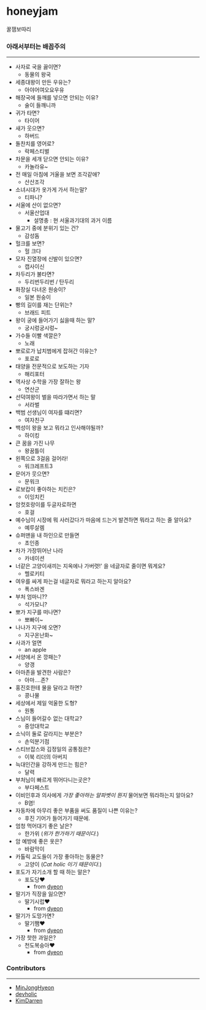 # honeyjam
꿀잼보따리

### 아래서부터는 배꼽주의
---
* 사자로 국을 끓이면? 
  * 동물의 왕국
* 세종대왕이 만든 우유는? 
  * 아야어여오요우유
* 해장국에 들깨를 넣으면 안되는 이유? 
  * 술이 들깨니까
* 귀가 타면? 
  * 타이어
* 새가 웃으면? 
  * 하버드
* 돌찬치를 영어로? 
  * 락페스티벌
* 차문을 세개 닫으면 안되는 이유? 
  * 카놀라유~
* 전 매일 아침에 거울을 보면 조각같애?
  * 산산조각
* 소녀시대가 옷가게 가서 하는말? 
  * 티파니?
* 서울에 산이 없으면? 
  * 서울산업대
    * 설명충 : 현 서울과기대의 과거 이름 
* 물고기 중에 분위기 있는 건? 
  * 감성돔
* 헐크를 보면? 
  * 헐 크다
* 모자 진열장에 신발이 있으면? 
  * 캡사이신
* 차두리가 불타면? 
  * 두리번두리번 / 탄두리
* 화장실 다녀온 원숭이? 
  * 일본 원숭이
* 빵의 길이를 재는 단위는? 
  * 브래드 피트
* 왕이 궁에 들어가기 싫을때 하는 말? 
  * 궁시렁궁시렁~
* 가수들 이빨 색깔은? 
  * 노래
* 뽀로로가 납치범에게 잡혀간 이유는? 
  * 포로로
* 태양을 전문적으로 보도하는 기자
  * 해리포터
* 역사상 수학을 가장 잘하는 왕
  * 연산군
* 선덕여왕이 벌을 따라가면서 하는 말
  * 서라벌
* 백범 선생님이 여자를 떄리면?
  * 여자친구
* 백성이 왕을 보고 뭐라고 인사해야될까?
  * 하이킹
* 큰 꿈을 가진 나무
  * 왕꿈틀이
* 왼쪽으로 3걸음 걸어라!
  * 워크레프트3
* 문어가 웃으면?
  * 문워크
* 로보캅이 좋아하는 치킨은?
  * 이잉치킨
* 암컷호랑이를 두글자로하면
  * 호걸
* 예수님이 시장에 뭐 사러갔다가 마음에 드는거 발견하면 뭐라고 하는 줄 알아요?
  * 예루살렘
* 슈퍼맨을 내 하인으로 만들면
  * 초인종
* 차가 가장뛰어난 나라
  * 카네이션
* 너같은 고양이새끼는 지옥에나 가버렷!' 을 네글자로 줄이면 뭐게요?
  * 헬로키티
* 여우를 싸게 파는걸 네글자로 뭐라고 하는지 알아요?
  * 폭스바겐
* 부처 엄마니??
  * 석가모니?
* 뽀가 지구를 떠나면?
  * 뽀빠이~
* 나나가 지구에 오면?
  * 지구온난화~
* 사과가 얼면
  * an apple
* 서양에서 온 깡패는?
  * 양갱
* 아마존을 발견한 사람은?
  * 아마....존?
* 홍진호한테 물을 달라고 하면?
  * 콩나물
* 세상에서 제일 억울한 도형?
  * 원통
* 스님이 들어갈수 없는 대학교?
  * 중앙대학교
* 소닉이 둘로 갈라지는 부분은?
	* 손익분기점
* 스티브잡스와 김정일의 공통점은?
	* 이북 리더의 아버지
* 늑대인간을 강하게 만드는 힘은?
	* 달력
* 부처님이 빠르게 뛰어다니는곳은?
	* 부다페스트
* 이비인후과 의사에게 _가장 좋아하는 알파벳이 뭔지_ 물어보면 뭐라하는지 알아요?
	* B염!
* 자동차에 아무리 좋은 부품을 써도 품질이 나쁜 이유는?
	* 후진 기어가 들어가기 때문에.
* 엄청 먹어대기 좋은 날은?
	* 한가위 (_위가 한가하기 때문이다._)
* 암 예방에 좋은 옷은?
	* 바람막이
* 카톨릭 교도들이 가장 좋아하는 동물은?
	* 고양이 (_Cat holic 이기 때문이다._)
* 포도가 자기소개 할 때 하는 말은?
	* 포도당♥
		* from [dyeon](http://dyeon.net/post/1145412)
* 딸기가 직장을 잃으면?
	* 딸기시럽♥
		* from [dyeon](http://dyeon.net/post/1145416)
* 딸기가 도망가면?
	* 딸기쨈♥
		* from [dyeon](http://dyeon.net/post/1145729)
* 가장 핫한 과일은?
	* 천도복숭아♥
		* from [dyeon](http://dyeon.net/post/1145746)

### Contributors
---
* [MinJongHyeon](https://github.com/MinJongHyeon)
* [devholic](https://github.com/devholic)
* [KimDarren](https://github.com/KimDarren)
